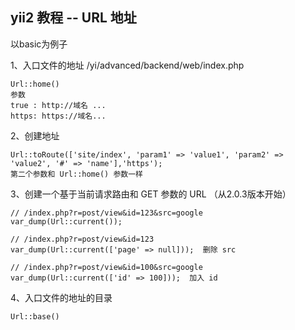 ## yii2 教程 -- URL 地址

以basic为例子

1、入口文件的地址 /yi/advanced/backend/web/index.php

	Url::home()
	参数 
	true : http://域名 ...
	https: https://域名...

2、创建地址

	Url::toRoute(['site/index', 'param1' => 'value1', 'param2' => 'value2', '#' => 'name'],'https');
	第二个参数和 Url::home() 参数一样


3、创建一个基于当前请求路由和 GET 参数的 URL （从2.0.3版本开始）

	// /index.php?r=post/view&id=123&src=google
	var_dump(Url::current());

	// /index.php?r=post/view&id=123   
	var_dump(Url::current(['page' => null]));  删除 src

	// /index.php?r=post/view&id=100&src=google  
	var_dump(Url::current(['id' => 100]));  加入 id

4、入口文件的地址的目录

	Url::base()
